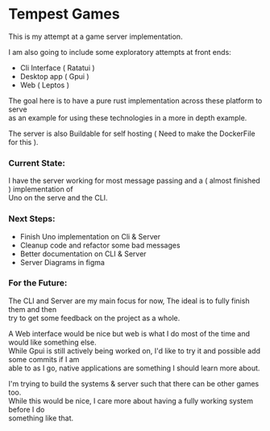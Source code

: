 # Tempest Games

This is my attempt at a game server implementation.

I am also going to include some exploratory attempts at front ends:

-   Cli Interface ( Ratatui )
-   Desktop app ( Gpui )
-   Web ( Leptos )

The goal here is to have a pure rust implementation across these platform to serve \
as an example for using these technologies in a more in depth example.

The server is also Buildable for self hosting ( Need to make the DockerFile for this ).

### Current State:

I have the server working for most message passing and a ( almost finished ) implementation of \
Uno on the serve and the CLI.

### Next Steps:

-   Finish Uno implementation on Cli & Server
-   Cleanup code and refactor some bad messages
-   Better documentation on CLI & Server
-   Server Diagrams in figma

### For the Future:

The CLI and Server are my main focus for now, The ideal is to fully finish them and then \
try to get some feedback on the project as a whole.

A Web interface would be nice but web is what I do most of the time and would like something else. \
While Gpui is still actively being worked on, I'd like to try it and possible add some commits if I am \
able to as I go, native applications are something I should learn more about.

I'm trying to build the systems & server such that there can be other games too. \
While this would be nice, I care more about having a fully working system before I do \
something like that.
